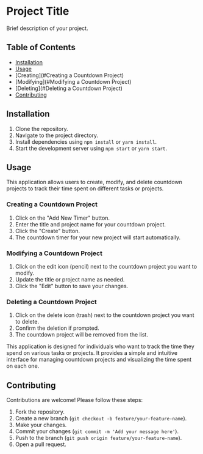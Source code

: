 # Project Title

Brief description of your project.

## Table of Contents

- [Installation](#installation)
- [Usage](#usage)
- [Creating](#Creating a Countdown Project)
- [Modifying](#Modifying a Countdown Project)
- [Deleting](#Deleting a Countdown Project)
- [Contributing](#contributing)

## Installation

1. Clone the repository.
2. Navigate to the project directory.
3. Install dependencies using `npm install` or `yarn install`.
4. Start the development server using `npm start` or `yarn start`.

## Usage

This application allows users to create, modify, and delete countdown projects to track their time spent on different tasks or projects.

### Creating a Countdown Project

1. Click on the "Add New Timer" button.
2. Enter the title and project name for your countdown project.
3. Click the "Create" button.
4. The countdown timer for your new project will start automatically.

### Modifying a Countdown Project

1. Click on the edit icon (pencil) next to the countdown project you want to modify.
2. Update the title or project name as needed.
3. Click the "Edit" button to save your changes.

### Deleting a Countdown Project

1. Click on the delete icon (trash) next to the countdown project you want to delete.
2. Confirm the deletion if prompted.
3. The countdown project will be removed from the list.

This application is designed for individuals who want to track the time they spend on various tasks or projects. It provides a simple and intuitive interface for managing countdown projects and visualizing the time spent on each one.

## Contributing

Contributions are welcome! Please follow these steps:

1. Fork the repository.
2. Create a new branch (`git checkout -b feature/your-feature-name`).
3. Make your changes.
4. Commit your changes (`git commit -m 'Add your message here'`).
5. Push to the branch (`git push origin feature/your-feature-name`).
6. Open a pull request.
